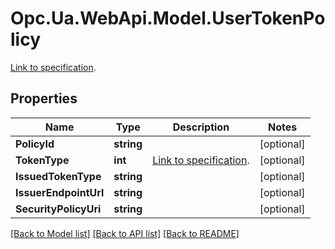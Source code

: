 # Opc.Ua.WebApi.Model.UserTokenPolicy
[Link to specification](https://reference.opcfoundation.org/v105/Core/docs/Part4/7.42).

## Properties

Name | Type | Description | Notes
------------ | ------------- | ------------- | -------------
**PolicyId** | **string** |  | [optional] 
**TokenType** | **int** | [Link to specification](https://reference.opcfoundation.org/v105/Core/docs/Part4/7.43). | [optional] 
**IssuedTokenType** | **string** |  | [optional] 
**IssuerEndpointUrl** | **string** |  | [optional] 
**SecurityPolicyUri** | **string** |  | [optional] 

[[Back to Model list]](../README.md#documentation-for-models) [[Back to API list]](../README.md#documentation-for-api-endpoints) [[Back to README]](../README.md)


